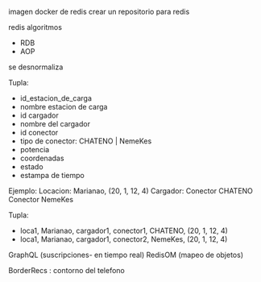 imagen docker de redis
crear un repositorio para redis

redis algoritmos
- RDB
- AOP

se desnormaliza 

Tupla:
- id_estacion_de_carga
- nombre estacion de carga
- id cargador
- nombre del cargador
- id conector
- tipo de conector: CHATENO | NemeKes
- potencia 
- coordenadas
- estado
- estampa de tiempo 


Ejemplo:
Locacion: <loc1> Marianao, (20, 1, 12, 4)
	Cargador: <cargador1>
		Conector<conector1> CHATENO
		Conector<conector2> NemeKes

Tupla:
- loca1, Marianao, cargador1, conector1, CHATENO, (20, 1, 12, 4)
- loca1, Marianao, cargador1, conector2, NemeKes, (20, 1, 12, 4)


GraphQL (suscripciones- en tiempo real)
RedisOM (mapeo de objetos)

BorderRecs : contorno del telefono